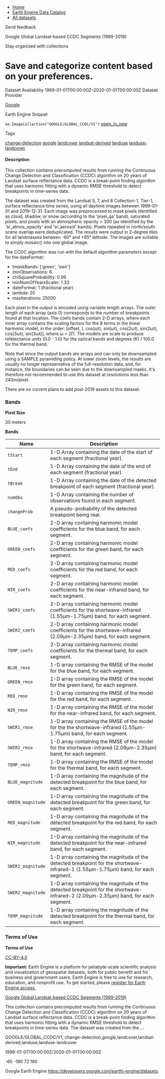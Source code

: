 



* [Home](https://developers.google.com/)
* [Earth Engine Data Catalog](https://developers.google.com/earth-engine/datasets)
* [All datasets](https://developers.google.com/earth-engine/datasets/catalog)





 
 
 Send feedback
 
 

Google Global Landsat\-based CCDC Segments (1999\-2019\)


 
 Stay organized with collections
 

 
 Save and categorize content based on your preferences.
==========================================================================================================================================================








Dataset Availability
1999\-01\-01T00:00:00Z–2020\-01\-01T00:00:00Z
Dataset Provider


[Google](https://earthengine.google.com/)



Earth Engine Snippet


`ee.ImageCollection("GOOGLE/GLOBAL_CCDC/V1")` 
[open\_in\_new](https://code.earthengine.google.com/?scriptPath=Examples:Datasets/GOOGLE/GOOGLE_GLOBAL_CCDC_V1)





Tags


[change\-detection](/earth-engine/datasets/tags/change-detection)
[google](/earth-engine/datasets/tags/google)
[landcover](/earth-engine/datasets/tags/landcover)
[landsat\-derived](/earth-engine/datasets/tags/landsat-derived)
[landuse](/earth-engine/datasets/tags/landuse)
[landuse\-landcover](/earth-engine/datasets/tags/landuse-landcover)








#### Description



This collection contains precomputed results from running the
Continuous Change Detection and Classification (CCDC) algorithm on
20 years of Landsat surface reflectance data. CCDC is a break\-point
finding algorithm that uses harmonic fitting with a dynamic RMSE
threshold to detect breakpoints in time\-series data.


The dataset was created from the Landsat 5, 7, and 8 Collection\-1, Tier\-1,
surface reflectance time series, using all daytime images between 1999\-01\-01
and 2019\-12\-31\. Each image was preprocessed to mask pixels identified as
cloud, shadow, or snow (according to the 'pixel\_qa' band), saturated pixels,
and pixels with an atmospheric opacity \> 300 (as identified by the
'sr\_atmos\_opacity' and 'sr\_aerosol' bands). Pixels repeated in
north/south scene overlap were deduplicated. The results were
output in 2\-degree tiles for all landmasses between \-60° and \+85° latitude.
The images are suitable to simply mosaic() into one global image.


The CCDC algorithm was run with the default algorithm parameters except for
the dateFormat:


* tmaskBands: \['green', 'swir']
* minObservations: 6
* chiSquareProbability: 0\.99
* minNumOfYearsScaler: 1\.33
* dateFormat: 1 (fractional year)
* lambda: 20
* maxIterations: 25000


Each pixel in the output is encoded using variable length arrays. The outer
length of each array (axis 0\) corresponds to the number of breakpoints
found at that location. The coefs bands contain 2\-D arrays, where each inner
array contains the scaling factors for the 8 terms in the linear harmonic
model, in the order: \[offset, t, cos(ωt), sin(ωt), cos(2ωt),
sin(2ωt), cos(3ωt), sin(3ωt)], where ω \= 2Π. The
models are scale to produce refelectance units (0\.0 \- 1\.0\) for the optical
bands and degrees (K) / 100\.0 for the thermal band.


Note that since the output bands are arrays and can only be downsampled
using a SAMPLE pyramiding policy. At lower zoom levels, the
results are usually no longer representative of the full\-resolution data,
and, for instance, tile boundaries can be seen due to the downsampled masks.
It's therefore not recommended to use this dataset at resolutions less than
240m/pixel.


There are no current plans to add post\-2019 assets to this dataset.





### Bands



**Pixel Size**
  
30 meters



**Bands**




| Name | Description |
| --- | --- |
| `tStart` | 1\-D Array containing the date of the start of each segment (fractional year). |
| `tEnd` | 1\-D Array containing the date of the end of each segment (fractional year). |
| `tBreak` | 1\-D Array containing the date of the detected breakpoint of each segment (fractional year). |
| `numObs` | 1\-D Array containing the number of observations found in each segment. |
| `changeProb` | A pseudo\-probability of the detected breakpoint being real. |
| `BLUE_coefs` | 2\-D array containing harmonic model coefficients for the blue band, for each segment. |
| `GREEN_coefs` | 2\-D array containing harmonic model coefficients for the green band, for each segment. |
| `RED_coefs` | 2\-D array containing harmonic model coefficients for the red band, for each segment. |
| `NIR_coefs` | 2\-D array containing harmonic model coefficients for the near\-infrared band, for each segment. |
| `SWIR1_coefs` | 2\-D array containing harmonic model coefficients for the shortwave\-infrared (1\.55μm\-1\.75μm) band, for each segment. |
| `SWIR2_coefs` | 2\-D array containing harmonic model coefficients for the shortwave\-infrared (2\.09μm\-2\.35μm) band, for each segment. |
| `TEMP_coefs` | 2\-D array containing harmonic model coefficients for the thermal band, for each segment. |
| `BLUE_rmse` | 1\-D array containing the RMSE of the model for the blue band, for each segment. |
| `GREEN_rmse` | 1\-D array containing the RMSE of the model for the green band, for each segment. |
| `RED_rmse` | 1\-D array containing the RMSE of the model for the red band, for each segment. |
| `NIR_rmse` | 1\-D array containing the RMSE of the model for the near\-infrared band, for each segment. |
| `SWIR1_rmse` | 1\-D array containing the RMSE of the model for the the shortwave\-infrared (1\.55μm\-1\.75μm) band, for each segment. |
| `SWIR2_rmse` | 1\-D array containing the RMSE of the model for the shortwave\-infrared (2\.09μm\-2\.35μm) band, for each segment. |
| `TEMP_rmse` | 1\-D array containing the RMSE of the model for the thermal band, for each segment. |
| `BLUE_magnitude` | 1\-D array containing the magnitude of the detected breakpoint for the blue band, for each segment. |
| `GREEN_magnitude` | 1\-D array containing the magnitude of the detected breakpoint for the green band, for each segment. |
| `RED_magnitude` | 1\-D array containing the magnitude of the detected breakpoint for the red band, for each segment. |
| `NIR_magnitude` | 1\-D array containing the magnitude of the detected breakpoint for the near\-infrared band, for each segment. |
| `SWIR1_magnitude` | 1\-D array containing the magnitude of the detected breakpoint for the shortwave\-infrared\-1 (1\.55μm\-1\.75μm) band, for each segment. |
| `SWIR2_magnitude` | 1\-D array containing the magnitude of the detected breakpoint for the shortwave\-infrared\-2 (2\.09μm\-2\.35μm) band, for each segment. |
| `TEMP_magnitude` | 1\-D array containing the magnitude of the detected breakpoint for the thermal band, for each segment. |




### Terms of Use


**Terms of Use**


[CC\-BY\-4\.0](https://spdx.org/licenses/CC-BY-4.0.html)




**Important:** 
 Earth Engine is a platform for petabyte\-scale scientific analysis and visualization of
 geospatial datasets, both for public benefit and for business and government users.
 Earth Engine is free to use for research, education, and nonprofit use. To get started, please
 [register for Earth Engine access.](https://console.cloud.google.com/earth-engine)



[Google Global Landsat\-based CCDC Segments (1999\-2019\)](/earth-engine/datasets/catalog/GOOGLE_GLOBAL_CCDC_V1)

This collection contains precomputed results from running the Continuous Change Detection and Classification (CCDC) algorithm on 20 years of Landsat surface reflectance data. CCDC is a break\-point finding algorithm that uses harmonic fitting with a dynamic RMSE threshold to detect breakpoints in time\-series data. The dataset was created from the …

 GOOGLE/GLOBAL\_CCDC/V1,
 change\-detection,google,landcover,landsat\-derived,landuse,landuse\-landcover

1999\-01\-01T00:00:00Z/2020\-01\-01T00:00:00Z



 \-60 \-180 72 180
 



Google Earth Engine
https://developers.google.com/earth\-engine/datasets








